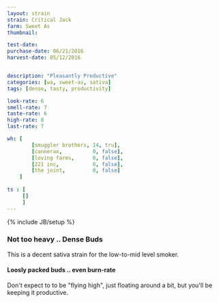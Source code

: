 ```yaml
---
layout: strain
strain: Critical Jack
farm: Sweet As
thumbnail: 

test-date: 
purchase-date: 06/21/2016
harvest-date: 05/12/2016


description: "Pleasantly Productive"
categories: [wa, sweet-as, sativa]
tags: [dense, tasty, productivity]

look-rate: 6
smell-rate: 7
taste-rate: 6
high-rate: 8
last-rate: 7

wh: [
        [smuggler brothers, 14, tru],
        [cannerax,          0, false],
        [loving farms,      0, false],
        [221 inc,           0, false],
        [the joint,         0, false]
    ]
        
ts : [
     []
     ]
---
```

{% include JB/setup %}

### Not too heavy .. Dense Buds

This is a decent sativa strain for the low-to-mid level smoker.

#### Loosly packed buds .. even burn-rate

Don't expect to to be "flying high", just floating around a bit,
but you'll be keeping it productive. 